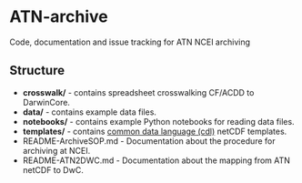 # ATN-archive
Code, documentation and issue tracking for ATN NCEI archiving

## Structure
* **crosswalk/** - contains spreadsheet crosswalking CF/ACDD to DarwinCore.
* **data/** - contains example data files.
* **notebooks/** - contains example Python notebooks for reading data files.
* **templates/** - contains [common data language (cdl)](https://www.unidata.ucar.edu/software/netcdf/workshops/most-recent/nc3model/Cdl.html#:~:text=CDL%20(Common%20Data%20Language)%20is,for%20netCDF%20objects%20and%20data.&text=This%20example%20specifies%20a%20netCDF,data%20values%20for%20the%20variable.) netCDF templates.
* README-ArchiveSOP.md - Documentation about the procedure for archiving at NCEI.
* README-ATN2DWC.md - Documentation about the mapping from ATN netCDF to DwC. 
